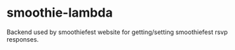 # smoothie-lambda

Backend used by smoothiefest website for getting/setting smoothiefest rsvp responses.
